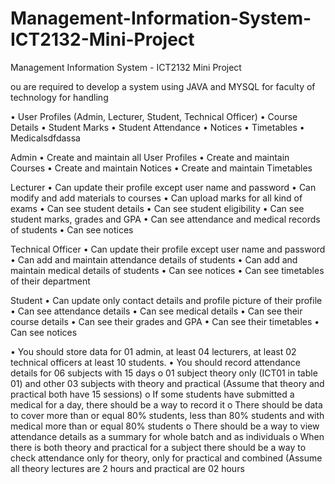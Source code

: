 # Management-Information-System-ICT2132-Mini-Project

Management Information System - ICT2132 Mini Project

ou are required to develop a system using JAVA and MYSQL for faculty of technology for handling

• User Profiles (Admin, Lecturer, Student, Technical Officer)
• Course Details
• Student Marks
• Student Attendance
• Notices
• Timetables
• Medicalsdfdassa

Admin
• Create and maintain all User Profiles
• Create and maintain Courses
• Create and maintain Notices
• Create and maintain Timetables

Lecturer
• Can update their profile except user name and password
• Can modify and add materials to courses
• Can upload marks for all kind of exams
• Can see student details
• Can see student eligibility
• Can see student marks, grades and GPA
• Can see attendance and medical records of students
• Can see notices

Technical Officer
• Can update their profile except user name and password
• Can add and maintain attendance details of students
• Can add and maintain medical details of students
• Can see notices
• Can see timetables of their department

Student
• Can update only contact details and profile picture of their profile
• Can see attendance details
• Can see medical details
• Can see their course details
• Can see their grades and GPA
• Can see their timetables
• Can see notices

• You should store data for 01 admin, at least 04 lecturers, at least 02 technical officers at least 10
students.
• You should record attendance details for 06 subjects with 15 days
o 01 subject theory only (ICT01 in table 01) and other 03 subjects with theory and
practical (Assume that theory and practical both have 15 sessions)
o If some students have submitted a medical for a day, there should be a way to record it
o There should be data to cover more than or equal 80% students, less than 80% students
and with medical more than or equal 80% students
o There should be a way to view attendance details as a summary for whole batch and as
individuals
o When there is both theory and practical for a subject there should be a way to check
attendance only for theory, only for practical and combined (Assume all theory lectures
are 2 hours and practical are 02 hours
